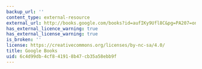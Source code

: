 ```yaml
---
backup_url: ''
content_type: external-resource
external_url: http://books.google.com/books?id=aufIKy9Ufl8C&pg=PA207=onepage
has_external_licence_warning: true
has_external_license_warning: true
is_broken: ''
license: https://creativecommons.org/licenses/by-nc-sa/4.0/
title: Google Books
uid: 6c4d99db-4cf8-4191-8b47-cb35a58ebb9f
---
```

